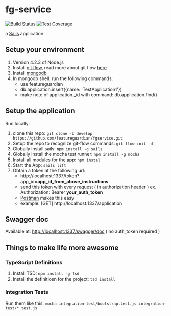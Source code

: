 # fg-service

[![Build Status](https://travis-ci.org/featureguardian/fg-service.svg?branch=develop)](https://travis-ci.org/featureguardian/fg-service)
[![Test Coverage](https://img.shields.io/codecov/c/github/featureguardian/fg-service.svg)](https://codecov.io/github/featureguardian/fg-service)

a [Sails](http://sailsjs.org) application

## Setup your environment
1. Version 4.2.3 of Node.js
1. Install [git flow](https://github.com/nvie/gitflow/wiki/Installation), read more about git flow [here](https://github.com/nvie/gitflow)
1. Install [mongodb](https://docs.mongodb.org/v3.0/installation/)
1. In mongodb shell, run the following commands:
	* use featureguardian
	* db.application.insert({name: 'TestApplication1'})
	* make note of application._id with command: db.application.find()

## Setup the application

Run locally:

1. clone this repo: `git clone -b develop https://github.com/featureguardian/fgservice.git`
2. Setup the repo to recognize git-flow commands: `git flow init -d`
1. Globally install sails: `npm install -g sails`
1. Globally install the mocha test runner: `npm install -g mocha`
1. Install all modules for the app: `npm instal`
1. Start the App: `sails lift`
1. Obtain a token at the following url:
	* http://localhost:1337/token?app_id=**app_id_from_above_instructions**
	* send this token with every request ( in authorization header ) ex. Authorization: Bearer **your_auth_token**
	 * [Postman](https://www.getpostman.com/) makes this easy
	 * example: [GET] http://localhost:1337/application


## Swagger doc

Available at: [http://localhost:1337/swagger/doc](http://localhost:1337/swagger/doc)  ( no auth_token required )

## Things to make life more awesome

### TypeScript Definitions
1. Install TSD: `npm install -g tsd`
1. Install the definitiosn for the project: `tsd install`

### Integration Tests
Run them like this: `mocha integration-test/bootstrap.test.js integration-test/*.test.js`

